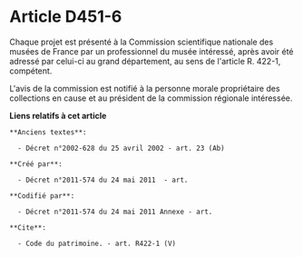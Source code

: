 # Article D451-6

Chaque projet est présenté à la Commission scientifique nationale des musées de France par un professionnel du musée
intéressé, après avoir été adressé par celui-ci au grand département, au sens de l'article R. 422-1, compétent. 

L'avis de la commission est notifié à la personne morale propriétaire des collections en cause et au président de la
commission régionale intéressée.

**Liens relatifs à cet article**

	**Anciens textes**:

	  - Décret n°2002-628 du 25 avril 2002 - art. 23 (Ab)

	**Créé par**:

	  - Décret n°2011-574 du 24 mai 2011  - art.

	**Codifié par**:

	  - Décret n°2011-574 du 24 mai 2011 Annexe - art.

	**Cite**:

	  - Code du patrimoine. - art. R422-1 (V)
